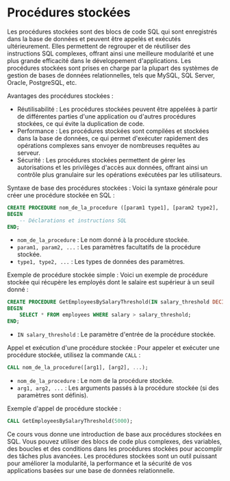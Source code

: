 # Procédures stockées

Les procédures stockées sont des blocs de code SQL qui sont enregistrés dans la base de données et peuvent être appelés et exécutés ultérieurement. Elles permettent de regrouper et de réutiliser des instructions SQL complexes, offrant ainsi une meilleure modularité et une plus grande efficacité dans le développement d'applications. Les procédures stockées sont prises en charge par la plupart des systèmes de gestion de bases de données relationnelles, tels que MySQL, SQL Server, Oracle, PostgreSQL, etc.

Avantages des procédures stockées :

* Réutilisabilité : Les procédures stockées peuvent être appelées à partir de différentes parties d'une application ou d'autres procédures stockées, ce qui évite la duplication de code.
* Performance : Les procédures stockées sont compilées et stockées dans la base de données, ce qui permet d'exécuter rapidement des opérations complexes sans envoyer de nombreuses requêtes au serveur.
* Sécurité : Les procédures stockées permettent de gérer les autorisations et les privilèges d'accès aux données, offrant ainsi un contrôle plus granulaire sur les opérations exécutées par les utilisateurs.

Syntaxe de base des procédures stockées : Voici la syntaxe générale pour créer une procédure stockée en SQL :

```sql
CREATE PROCEDURE nom_de_la_procedure ([param1 type1], [param2 type2], ...)
BEGIN
    -- Déclarations et instructions SQL
END;
```

* `nom_de_la_procedure` : Le nom donné à la procédure stockée.
* `param1, param2, ...` : Les paramètres facultatifs de la procédure stockée.
* `type1, type2, ...` : Les types de données des paramètres.

Exemple de procédure stockée simple : Voici un exemple de procédure stockée qui récupère les employés dont le salaire est supérieur à un seuil donné :

```sql
CREATE PROCEDURE GetEmployeesBySalaryThreshold(IN salary_threshold DECIMAL(10,2))
BEGIN
    SELECT * FROM employees WHERE salary > salary_threshold;
END;
```

* `IN salary_threshold` : Le paramètre d'entrée de la procédure stockée.

Appel et exécution d'une procédure stockée : Pour appeler et exécuter une procédure stockée, utilisez la commande `CALL` :

```sql
CALL nom_de_la_procedure([arg1], [arg2], ...);
```

* `nom_de_la_procedure` : Le nom de la procédure stockée.
* `arg1, arg2, ...` : Les arguments passés à la procédure stockée (si des paramètres sont définis).

Exemple d'appel de procédure stockée :

```sql
CALL GetEmployeesBySalaryThreshold(5000);
```

Ce cours vous donne une introduction de base aux procédures stockées en SQL. Vous pouvez utiliser des blocs de code plus complexes, des variables, des boucles et des conditions dans les procédures stockées pour accomplir des tâches plus avancées. Les procédures stockées sont un outil puissant pour améliorer la modularité, la performance et la sécurité de vos applications basées sur une base de données relationnelle.
